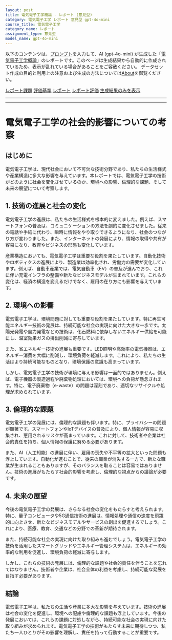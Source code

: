 ```yaml
---
layout: post
title: 電気電子工学概論 - レポート (意見型)
category: 電気電子工学 レポート 意見型 gpt-4o-mini
course_title: 電気電子工学
category_name: レポート
assignment_type: 意見型
model_name: gpt-4o-mini
---
```


以下のコンテンツは、[プロンプト](https://github.com/takedatoshiyuki/synthetic_assignments/tree/main/generated/電気電子工学/gpt-4o-mini/prompt_レポート-意見型.md)を入力して、AI (gpt-4o-mini) が生成した「[電気電子工学概論](/contents/電気電子工学/)」のレポートです。このページは生成結果から自動的に作成されているため、表示が乱れている場合があることをご容赦ください。
データセット作成の目的と利用上の注意および生成の方法については[About](/About)を御覧ください。

[レポート課題](../レポート課題-意見型)
[評価基準](../評価基準-意見型)
[レポート](../レポート-意見型)
[レポート評価](../レポート評価-意見型)
[生成結果のみを表示](https://github.com/takedatoshiyuki/synthetic_assignments/tree/main/generated/電気電子工学/gpt-4o-mini/レポート-意見型.md)
  

***
***
  
# 電気電子工学の社会的影響についての考察

## はじめに

電気電子工学は、現代社会において不可欠な技術分野であり、私たちの生活様式や産業構造に多大な影響を与えています。本レポートでは、電気電子工学の技術がどのように社会を変化させているのか、環境への影響、倫理的な課題、そして未来の展望について考察します。

## 1. 技術の進展と社会の変化

電気電子工学の進展は、私たちの生活様式を根本的に変えました。例えば、スマートフォンの普及は、コミュニケーションの方法を劇的に変化させました。従来の電話や手紙に代わり、瞬時に情報をやり取りできるようになり、社会のつながり方が変わりました。また、インターネットの発展により、情報の取得や共有が容易になり、教育やビジネスの形態も変化しています。

産業構造においても、電気電子工学は重要な役割を果たしています。自動化技術やロボティクスの進展により、製造業は効率化され、労働力の需要が変化しています。例えば、自動車産業では、電気自動車（EV）の普及が進んでおり、これに伴い充電インフラの整備や新たなビジネスモデルが生まれています。これらの変化は、経済の構造を変えるだけでなく、雇用の在り方にも影響を与えています。

## 2. 環境への影響

電気電子工学は、環境問題に対しても重要な役割を果たしています。特に再生可能エネルギー技術の発展は、持続可能な社会の実現に向けた大きな一歩です。太陽光発電や風力発電などの技術は、化石燃料に依存しないエネルギー供給を可能にし、温室効果ガスの排出削減に寄与しています。

また、省エネルギー技術の進展も重要です。LED照明や高効率の電気機器は、エネルギー消費を大幅に削減し、環境負荷を軽減します。これにより、私たちの生活はより持続可能なものとなり、環境保護の意識も高まっています。

しかし、電気電子工学の技術が環境に与える影響は一面的ではありません。例えば、電子機器の製造過程や廃棄物処理においては、環境への負荷が懸念されます。特に、電子廃棄物（e-waste）の問題は深刻であり、適切なリサイクルや処理が求められています。

## 3. 倫理的な課題

電気電子工学の発展には、倫理的な課題も伴います。特に、プライバシーの問題が顕著です。スマートフォンやIoTデバイスの普及により、個人情報が容易に収集され、悪用されるリスクが高まっています。これに対して、技術者や企業は社会的責任を持ち、個人情報の保護に努める必要があります。

また、AI（人工知能）の進展に伴い、雇用の喪失や不平等の拡大といった問題も浮上しています。自動化が進むことで、従来の職業が消失する一方で、新たな職業が生まれることもありますが、そのバランスを取ることは容易ではありません。技術の進展がもたらす社会的影響を考慮し、倫理的な視点からの議論が必要です。

## 4. 未来の展望

今後の電気電子工学の発展は、さらなる社会の変化をもたらすと考えられます。特に、量子コンピュータや5G通信技術の進展は、情報処理や通信の速度を飛躍的に向上させ、新たなビジネスモデルやサービスの創出を促進するでしょう。これにより、医療、教育、交通などの分野での革新が期待されます。

また、持続可能な社会の実現に向けた取り組みも進むでしょう。電気電子工学の技術を活用したスマートグリッドやエネルギー管理システムは、エネルギーの効率的な利用を促進し、環境負荷の軽減に寄与します。

しかし、これらの技術の発展には、倫理的な課題や社会的責任を伴うことを忘れてはなりません。技術者や企業は、社会全体の利益を考慮し、持続可能な発展を目指す必要があります。

## 結論

電気電子工学は、私たちの生活や産業に多大な影響を与えています。技術の進展は社会の変化を促進し、環境への配慮や倫理的な課題も浮上しています。今後の発展においては、これらの課題に対処しながら、持続可能な社会の実現に向けた取り組みが求められます。電気電子工学の技術がもたらす未来に期待しつつ、私たち一人ひとりがその影響を理解し、責任を持って行動することが重要です。
